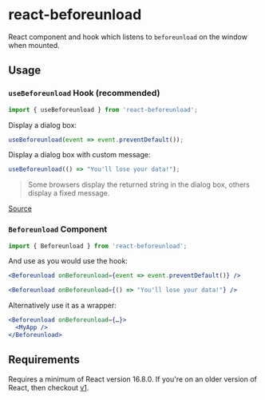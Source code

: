 # react-beforeunload

React component and hook which listens to `beforeunload` on the window when mounted.

## Usage

### `useBeforeunload` Hook (recommended)

```jsx
import { useBeforeunload } from 'react-beforeunload';
```

Display a dialog box:

```jsx
useBeforeunload(event => event.preventDefault());
```

Display a dialog box with custom message:

```jsx
useBeforeunload(() => "You'll lose your data!");
```

> Some browsers display the returned string in the dialog box, others display a fixed message.

[Source](https://developer.mozilla.org/en-US/docs/Web/Events/beforeunload)

### `Beforeunload` Component

```jsx
import { Beforeunload } from 'react-beforeunload';
```

And use as you would use the hook:

```jsx
<Beforeunload onBeforeunload={event => event.preventDefault()} />
```

```jsx
<Beforeunload onBeforeunload={() => "You'll lose your data!"} />
```

Alternatively use it as a wrapper:

```jsx
<Beforeunload onBeforeunload={…}>
  <MyApp />
</Beforeunload>
```

## Requirements

Requires a minimum of React version 16.8.0. If you're on an older version of React, then checkout [v1](https://github.com/jacobbuck/react-beforeunload/tree/v1).
